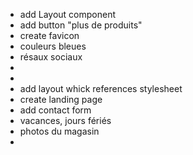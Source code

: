 - add Layout component
- add button "plus de produits"
- create favicon
- couleurs bleues
- résaux sociaux
-
-
- add layout whick references stylesheet
- create landing page
- add contact form
- vacances, jours fériés
- photos du magasin
-
